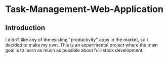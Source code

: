 # Task-Management-Web-Application
## Introduction
I didn't like any of the existing "productivity" apps in the market, so I decided to make my own. This is an experimental project where the main goal is to learn as much as possible about full-stack development.
